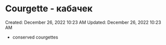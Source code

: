 # Courgette - кабачек

Created: December 26, 2022 10:23 AM
Updated: December 26, 2022 10:23 AM

- conserved courgettes